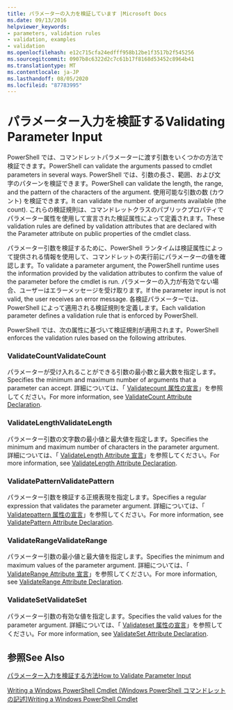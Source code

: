 ```yaml
---
title: パラメーターの入力を検証しています |Microsoft Docs
ms.date: 09/13/2016
helpviewer_keywords:
- parameters, validation rules
- validation, examples
- validation
ms.openlocfilehash: e12c715cfa24edfff958b12be1f3517b2f545256
ms.sourcegitcommit: 0907b8c6322d2c7c61b17f8168d53452c8964b41
ms.translationtype: MT
ms.contentlocale: ja-JP
ms.lasthandoff: 08/05/2020
ms.locfileid: "87783995"
---
```

# <a name="validating-parameter-input"></a><span data-ttu-id="792ab-102">パラメーター入力を検証する</span><span class="sxs-lookup"><span data-stu-id="792ab-102">Validating Parameter Input</span></span>

<span data-ttu-id="792ab-103">PowerShell では、コマンドレットパラメーターに渡す引数をいくつかの方法で検証できます。</span><span class="sxs-lookup"><span data-stu-id="792ab-103">PowerShell can validate the arguments passed to cmdlet parameters in several ways.</span></span>
<span data-ttu-id="792ab-104">PowerShell では、引数の長さ、範囲、および文字のパターンを検証できます。</span><span class="sxs-lookup"><span data-stu-id="792ab-104">PowerShell can validate the length, the range, and the pattern of the characters of the argument.</span></span>
<span data-ttu-id="792ab-105">使用可能な引数の数 (カウント) を検証できます。</span><span class="sxs-lookup"><span data-stu-id="792ab-105">It can validate the number of arguments available (the count).</span></span>
<span data-ttu-id="792ab-106">これらの検証規則は、コマンドレットクラスのパブリックプロパティでパラメーター属性を使用して宣言された検証属性によって定義されます。</span><span class="sxs-lookup"><span data-stu-id="792ab-106">These validation rules are defined by validation attributes that are declared with the Parameter attribute on public properties of the cmdlet class.</span></span>

<span data-ttu-id="792ab-107">パラメーター引数を検証するために、PowerShell ランタイムは検証属性によって提供される情報を使用して、コマンドレットの実行前にパラメーターの値を確認します。</span><span class="sxs-lookup"><span data-stu-id="792ab-107">To validate a parameter argument, the PowerShell runtime uses the information provided by the validation attributes to confirm the value of the parameter before the cmdlet is run.</span></span>
<span data-ttu-id="792ab-108">パラメーターの入力が有効でない場合、ユーザーはエラーメッセージを受け取ります。</span><span class="sxs-lookup"><span data-stu-id="792ab-108">If the parameter input is not valid, the user receives an error message.</span></span>
<span data-ttu-id="792ab-109">各検証パラメーターでは、PowerShell によって適用される検証規則を定義します。</span><span class="sxs-lookup"><span data-stu-id="792ab-109">Each validation parameter defines a validation rule that is enforced by PowerShell.</span></span>

<span data-ttu-id="792ab-110">PowerShell では、次の属性に基づいて検証規則が適用されます。</span><span class="sxs-lookup"><span data-stu-id="792ab-110">PowerShell enforces the validation rules based on the following attributes.</span></span>

### <a name="validatecount"></a><span data-ttu-id="792ab-111">ValidateCount</span><span class="sxs-lookup"><span data-stu-id="792ab-111">ValidateCount</span></span>

<span data-ttu-id="792ab-112">パラメーターが受け入れることができる引数の最小数と最大数を指定します。</span><span class="sxs-lookup"><span data-stu-id="792ab-112">Specifies the minimum and maximum number of arguments that a parameter can accept.</span></span>
<span data-ttu-id="792ab-113">詳細については、「 [Validatecount 属性の宣言](./validatecount-attribute-declaration.md)」を参照してください。</span><span class="sxs-lookup"><span data-stu-id="792ab-113">For more information, see [ValidateCount Attribute Declaration](./validatecount-attribute-declaration.md).</span></span>

### <a name="validatelength"></a><span data-ttu-id="792ab-114">ValidateLength</span><span class="sxs-lookup"><span data-stu-id="792ab-114">ValidateLength</span></span>

<span data-ttu-id="792ab-115">パラメーター引数の文字数の最小値と最大値を指定します。</span><span class="sxs-lookup"><span data-stu-id="792ab-115">Specifies the minimum and maximum number of characters in the parameter argument.</span></span>
<span data-ttu-id="792ab-116">詳細については、「 [ValidateLength Attribute 宣言](./validatelength-attribute-declaration.md)」を参照してください。</span><span class="sxs-lookup"><span data-stu-id="792ab-116">For more information, see [ValidateLength Attribute Declaration](./validatelength-attribute-declaration.md).</span></span>

### <a name="validatepattern"></a><span data-ttu-id="792ab-117">ValidatePattern</span><span class="sxs-lookup"><span data-stu-id="792ab-117">ValidatePattern</span></span>

<span data-ttu-id="792ab-118">パラメーター引数を検証する正規表現を指定します。</span><span class="sxs-lookup"><span data-stu-id="792ab-118">Specifies a regular expression that validates the parameter argument.</span></span>
<span data-ttu-id="792ab-119">詳細については、「 [Validatepattern 属性の宣言](./validatepattern-attribute-declaration.md)」を参照してください。</span><span class="sxs-lookup"><span data-stu-id="792ab-119">For more information, see [ValidatePattern Attribute Declaration](./validatepattern-attribute-declaration.md).</span></span>

### <a name="validaterange"></a><span data-ttu-id="792ab-120">ValidateRange</span><span class="sxs-lookup"><span data-stu-id="792ab-120">ValidateRange</span></span>

<span data-ttu-id="792ab-121">パラメーター引数の最小値と最大値を指定します。</span><span class="sxs-lookup"><span data-stu-id="792ab-121">Specifies the minimum and maximum values of the parameter argument.</span></span>
<span data-ttu-id="792ab-122">詳細については、「 [ValidateRange Attribute 宣言](./validaterange-attribute-declaration.md)」を参照してください。</span><span class="sxs-lookup"><span data-stu-id="792ab-122">For more information, see [ValidateRange Attribute Declaration](./validaterange-attribute-declaration.md).</span></span>

### <a name="validateset"></a><span data-ttu-id="792ab-123">ValidateSet</span><span class="sxs-lookup"><span data-stu-id="792ab-123">ValidateSet</span></span>

<span data-ttu-id="792ab-124">パラメーター引数の有効な値を指定します。</span><span class="sxs-lookup"><span data-stu-id="792ab-124">Specifies the valid values for the parameter argument.</span></span>
<span data-ttu-id="792ab-125">詳細については、「 [Validateset 属性の宣言](./validateset-attribute-declaration.md)」を参照してください。</span><span class="sxs-lookup"><span data-stu-id="792ab-125">For more information, see [ValidateSet Attribute Declaration](./validateset-attribute-declaration.md).</span></span>

## <a name="see-also"></a><span data-ttu-id="792ab-126">参照</span><span class="sxs-lookup"><span data-stu-id="792ab-126">See Also</span></span>

[<span data-ttu-id="792ab-127">パラメーター入力を検証する方法</span><span class="sxs-lookup"><span data-stu-id="792ab-127">How to Validate Parameter Input</span></span>](./how-to-validate-parameter-input.md)

[<span data-ttu-id="792ab-128">Writing a Windows PowerShell Cmdlet (Windows PowerShell コマンドレットの記述)</span><span class="sxs-lookup"><span data-stu-id="792ab-128">Writing a Windows PowerShell Cmdlet</span></span>](./writing-a-windows-powershell-cmdlet.md)
